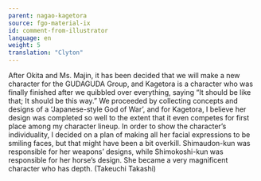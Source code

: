 ```yaml
---
parent: nagao-kagetora
source: fgo-material-ix
id: comment-from-illustrator
language: en
weight: 5
translation: "Clyton"
---
```


After Okita and Ms. Majin, it has been decided that we will make a new character for the GUDAGUDA Group, and Kagetora is a character who was finally finished after we quibbled over everything, saying “It should be like that; It should be this way.” We proceeded by collecting concepts and designs of a ‘Japanese-style God of War’, and for Kagetora, I believe her design was completed so well to the extent that it even competes for first place among my character lineup. In order to show the character’s individuality, I decided on a plan of making all her facial expressions to be smiling faces, but that might have been a bit overkill. Shimaudon-kun was responsible for her weapons’ designs, while Shimokoshi-kun was responsible for her horse’s design. She became a very magnificent character who has depth. (Takeuchi Takashi)
